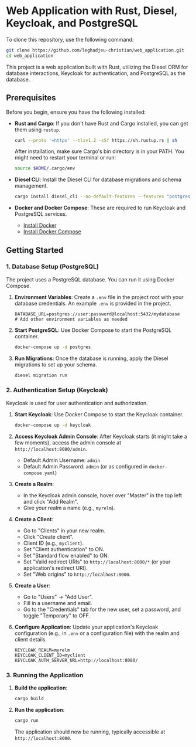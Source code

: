 # Web Application with Rust, Diesel, Keycloak, and PostgreSQL

To clone this repository, use the following command:
```bash
git clone https://github.com/leghadjeu-christian/web_application.git
cd web_application
```


This project is a web application built with Rust, utilizing the Diesel ORM for database interactions, Keycloak for authentication, and PostgreSQL as the database.

## Prerequisites

Before you begin, ensure you have the following installed:

*   **Rust and Cargo**: If you don't have Rust and Cargo installed, you can get them using `rustup`.
    ```bash
    curl --proto '=https' --tlsv1.2 -sSf https://sh.rustup.rs | sh
    ```
    After installation, make sure Cargo's bin directory is in your PATH. You might need to restart your terminal or run:
    ```bash
    source $HOME/.cargo/env
    ```

*   **Diesel CLI**: Install the Diesel CLI for database migrations and schema management.
    ```bash
    cargo install diesel_cli --no-default-features --features "postgres"
    ```

*   **Docker and Docker Compose**: These are required to run Keycloak and PostgreSQL services.
    *   [Install Docker](https://docs.docker.com/get-docker/)
    *   [Install Docker Compose](https://docs.docker.com/compose/install/)

## Getting Started

### 1. Database Setup (PostgreSQL)

The project uses a PostgreSQL database. You can run it using Docker Compose.

1.  **Environment Variables**: Create a `.env` file in the project root with your database credentials. An example `.env` is provided in the project.

    ```
    DATABASE_URL=postgres://user:password@localhost:5432/mydatabase
    # Add other environment variables as needed
    ```

2.  **Start PostgreSQL**: Use Docker Compose to start the PostgreSQL container.
    ```bash
    docker-compose up -d postgres
    ```

3.  **Run Migrations**: Once the database is running, apply the Diesel migrations to set up your schema.
    ```bash
    diesel migration run
    ```

### 2. Authentication Setup (Keycloak)

Keycloak is used for user authentication and authorization.

1.  **Start Keycloak**: Use Docker Compose to start the Keycloak container.
    ```bash
    docker-compose up -d keycloak
    ```

2.  **Access Keycloak Admin Console**: After Keycloak starts (it might take a few moments), access the admin console at `http://localhost:8080/admin`.
    *   Default Admin Username: `admin`
    *   Default Admin Password: `admin` (or as configured in `docker-compose.yaml`)

3.  **Create a Realm**:
    *   In the Keycloak admin console, hover over "Master" in the top left and click "Add Realm".
    *   Give your realm a name (e.g., `myrelm`).

4.  **Create a Client**:
    *   Go to "Clients" in your new realm.
    *   Click "Create client".
    *   Client ID (e.g., `myclient`).
    *   Set "Client authentication" to ON.
    *   Set "Standard flow enabled" to ON.
    *   Set "Valid redirect URIs" to `http://localhost:8000/*` (or your application's redirect URI).
    *   Set "Web origins" to `http://localhost:8000`.

5.  **Create a User**:
    *   Go to "Users" -> "Add User".
    *   Fill in a username and email.
    *   Go to the "Credentials" tab for the new user, set a password, and toggle "Temporary" to OFF.

6.  **Configure Application**: Update your application's Keycloak configuration (e.g., in `.env` or a configuration file) with the realm and client details.

    ```
    KEYCLOAK_REALM=myrelm
    KEYCLOAK_CLIENT_ID=myclient
    KEYCLOAK_AUTH_SERVER_URL=http://localhost:8080/
    ```

### 3. Running the Application

1.  **Build the application**:
    ```bash
    cargo build
    ```

2.  **Run the application**:
    ```bash
    cargo run
    ```
    The application should now be running, typically accessible at `http://localhost:8000`.
